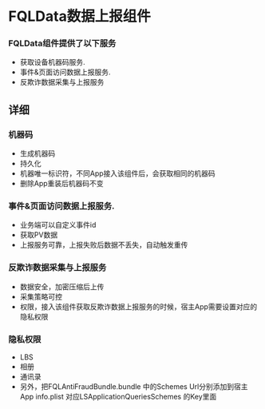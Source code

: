 FQLData数据上报组件
=====================

### FQLData组件提供了以下服务

* 获取设备机器码服务.
* 事件&页面访问数据上报服务.
* 反欺诈数据采集与上报服务


详细
-------

### 机器码

* 生成机器码
* 持久化
* 机器唯一标识符，不同App接入该组件后，会获取相同的机器码
* 删除App重装后机器码不变


### 事件&页面访问数据上报服务.

* 业务端可以自定义事件id
* 获取PV数据
* 上报服务可靠，上报失败后数据不丢失，自动触发重传


### 反欺诈数据采集与上报服务

* 数据安全，加密压缩后上传
* 采集策略可控
* 权限，接入该组件获取反欺诈数据上报服务的时候，宿主App需要设置对应的隐私权限


### 隐私权限

* LBS
* 相册
* 通讯录
* 另外，把FQLAntiFraudBundle.bundle 中的Schemes Url分别添加到宿主App info.plist 对应LSApplicationQueriesSchemes 的Key里面
